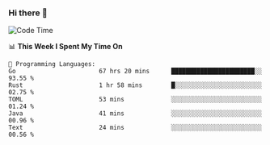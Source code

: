 ### Hi there 👋

<!--
**CrazyCollin/crazycollin** is a ✨ _special_ ✨ repository because its `README.md` (this file) appears on your GitHub profile.

Here are some ideas to get you started:

- 🔭 I’m currently working on ...
- 🌱 I’m currently learning ...
- 👯 I’m looking to collaborate on ...
- 🤔 I’m looking for help with ...
- 💬 Ask me about ...
- 📫 How to reach me: ...
- 😄 Pronouns: ...
- ⚡ Fun fact: ...
-->

<!--START_SECTION:waka-->
![Code Time](http://img.shields.io/badge/Code%20Time-695%20hrs%2043%20mins-blue)

📊 **This Week I Spent My Time On** 

```text
💬 Programming Languages: 
Go                       67 hrs 20 mins      ███████████████████████░░   93.55 % 
Rust                     1 hr 58 mins        █░░░░░░░░░░░░░░░░░░░░░░░░   02.75 % 
TOML                     53 mins             ░░░░░░░░░░░░░░░░░░░░░░░░░   01.24 % 
Java                     41 mins             ░░░░░░░░░░░░░░░░░░░░░░░░░   00.96 % 
Text                     24 mins             ░░░░░░░░░░░░░░░░░░░░░░░░░   00.56 % 
```


<!--END_SECTION:waka-->
